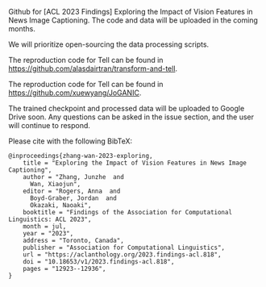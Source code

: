 Github for [ACL 2023 Findings] Exploring the Impact of Vision Features in News Image Captioning.
The code and data will be uploaded in the coming months.


We will prioritize open-sourcing the data processing scripts.

The reproduction code for Tell can be found in https://github.com/alasdairtran/transform-and-tell.

The reproduction code for Tell can be found in https://github.com/xuewyang/JoGANIC.

The trained checkpoint and processed data will be uploaded to Google Drive soon. Any questions can be asked in the issue section, and the user will continue to respond.

Please cite with the following BibTeX:
```
@inproceedings{zhang-wan-2023-exploring,
    title = "Exploring the Impact of Vision Features in News Image Captioning",
    author = "Zhang, Junzhe  and
      Wan, Xiaojun",
    editor = "Rogers, Anna  and
      Boyd-Graber, Jordan  and
      Okazaki, Naoaki",
    booktitle = "Findings of the Association for Computational Linguistics: ACL 2023",
    month = jul,
    year = "2023",
    address = "Toronto, Canada",
    publisher = "Association for Computational Linguistics",
    url = "https://aclanthology.org/2023.findings-acl.818",
    doi = "10.18653/v1/2023.findings-acl.818",
    pages = "12923--12936",
}
```
